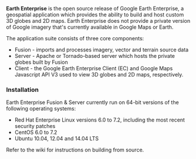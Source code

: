 **Earth Enterprise** is the open source release of Google Earth Enterprise, a
geospatial application which provides the ability to build and host custom 3D
globes and 2D maps.  Earth Enterprise does not provide a private version of
Google imagery that's currently available in Google Maps or Earth.

The application suite consists of three core components:

* Fusion - imports and processes imagery, vector and terrain source data
* Server - Apache or Tornado-based server which hosts the private globes built
  by Fusion
* Client - the Google Earth Enterprise Client (EC) and Google Maps Javascript
  API V3 used to view 3D globes and 2D maps, respectively.

### Installation

Earth Enterprise Fusion & Server currently run on 64-bit versions of the
following operating systems:

* Red Hat Enterprise Linux versions 6.0 to 7.2, including the most recent
  security patches
* CentOS 6.0 to 7.2
* Ubuntu 10.04, 12.04 and 14.04 LTS

Refer to the wiki for instructions on building from source.
